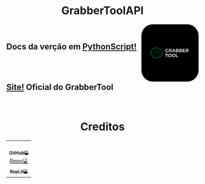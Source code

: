 <p align="center">
    <h1 align="center">GrabberToolAPI</h1>
</p>

<div>
    <p>
        <center>
            <div align="right">
                <img style="border-radius: 20%;" src="./src/img/icon.png" min-width="100px" max-width="150px" width="150px" align="right" alt="Foto">
            </div>
            <div align="left">
                <br /><h2>Docs da verção em <a href="https://github.com/Isqneeh/GrabberTool">PythonScript!</h2><br /></a>
                <br /><h2><a href="https://github.com/Isqneeh/GrabberTool-WebSite">Site!</a> Oficial do GrabberTool</h2><br /></a>
            </div>
        </center>
    </p>
</div>

<div align="center">
    <h1>Creditos</h1>
        <table>
    <tr>
        <td align="center"><a href="https://github.com/Isqneeh"><img style="border-radius: 50%;" src="https://avatars.githubusercontent.com/u/79223936?s=460&u=1952fa4fb5538604622395fc7a5328c5c537e3e2&v=4" width="100px;" alt=""/><br /><sub><b>GitHub💻</b></sub></a><br /><a href="https://github.com/Isqneeh/GrabberTool" title="Aquele canto de gente entelegente">Repo💻</a><a href="https://repl.it/@Isqne"><br /><sub><b>Repl.it💻</sub><br /></b></a></td>
    </tr>
    </table>
</div>

